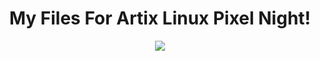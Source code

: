 <h1 align="center"> My Files For Artix Linux Pixel Night! </h1>

<p align="center"> <img src="https://user-images.githubusercontent.com/105821940/195938743-1b2d5f22-905a-4169-b98e-726ab2b01b77.png"/> </p>
